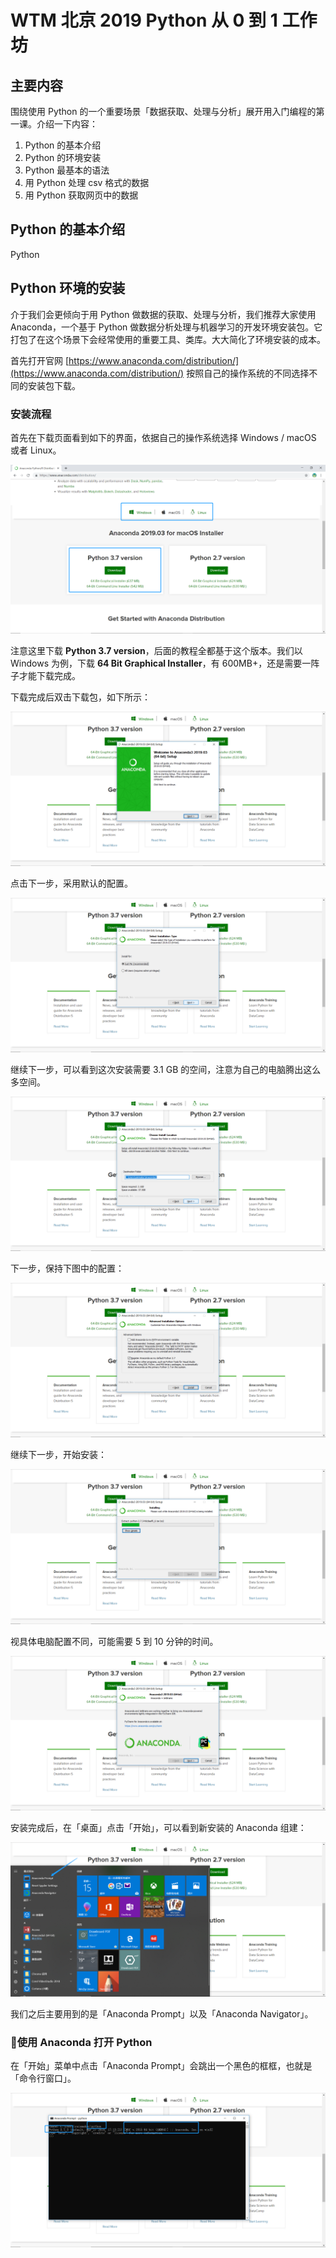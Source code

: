 # WTM 北京 2019 Python 从 0 到 1 工作坊

## 主要内容

围绕使用 Python 的一个重要场景「数据获取、处理与分析」展开用入门编程的第一课。介绍一下内容：

1. Python 的基本介绍
2. Python 的环境安装
3. Python 最基本的语法
4. 用 Python 处理 csv 格式的数据
5. 用 Python 获取网页中的数据

## Python 的基本介绍

Python 

## Python 环境的安装

介于我们会更倾向于用 Python 做数据的获取、处理与分析，我们推荐大家使用 Anaconda，一个基于 Python 做数据分析处理与机器学习的开发环境安装包。它打包了在这个场景下会经常使用的重要工具、类库。大大简化了环境安装的成本。

首先打开官网 [https://www.anaconda.com/distribution/](https://www.anaconda.com/distribution/) 按照自己的操作系统的不同选择不同的安装包下载。

### 安装流程

首先在下载页面看到如下的界面，依据自己的操作系统选择 Windows / macOS 或者 Linux。

![](anaconda-download-installer.png)

注意这里下载 **Python 3.7 version**，后面的教程全都基于这个版本。我们以 Windows 为例，下载 **64 Bit Graphical Installer**，有 600MB+，还是需要一阵子才能下载完成。

下载完成后双击下载包，如下所示：

![](anaconda-installer-first-step.png)

点击下一步，采用默认的配置。

![](anaconda-installer-2.png)

继续下一步，可以看到这次安装需要 3.1 GB 的空间，注意为自己的电脑腾出这么多空间。

![](anaconda-installer-3.png)

下一步，保持下图中的配置：

![](anaconda-installer-4.png)

继续下一步，开始安装：

![](anaconda-installer-5.png)

视具体电脑配置不同，可能需要 5 到 10 分钟的时间。

![](anaconda-installer-6.png)

安装完成后，在「桌面」点击「开始」，可以看到新安装的 Anaconda 组建：

![](anaconda-in-start.png)

我们之后主要用到的是「Anaconda Prompt」以及「Anaconda Navigator」。

### 使用 Anaconda 打开 Python 

在「开始」菜单中点击「Anaconda Prompt」会跳出一个黑色的框框，也就是「命令行窗口」。

![](anaconda-python-in-terminal.png)